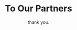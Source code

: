 ---
template: PartnersPage
slug: 'partners'
title: To Our Partners
featuredImage: ''
subtitle: 'thank you.'
gallery:
  - alt: Monki Breakfastclub and Bistro
    image: https://ucarecdn.com/b9023457-dd13-4c2b-8c74-92b11ae31d5b/
    title: Monki Breakfastclub and Bistro
    subtitle: Serving up deliciousness and smiles to Calgarians since 2012. They celebrate the rich culture of Calgary as they add their own modern twist to classic brunch meals. They invite all passionate musicians and initiatives to connect with them through the love of music, art, and food!
  - alt: Armadio by Delia
    image: https://ucarecdn.com/55fa03f6-d101-4e92-ad47-ecb73469490e/
    title: Armadio by Delia
    subtitle: Born and raised in Calgary, this collaborative consignment store has been serving the community for years. They pride themselves in their inclusivity and encouragement for local artists. Join them for a unique "thrill of the hunt" thrifting experience.
meta:
  description: This page describes the partners of the club.
  title: Partners
---